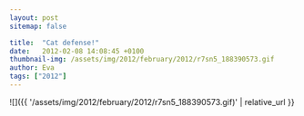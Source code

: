 ```yaml
---
layout: post
sitemap: false

title:  "Cat defense!"
date:   2012-02-08 14:08:45 +0100
thumbnail-img: /assets/img/2012/february/2012/r7sn5_188390573.gif
author: Eva
tags: ["2012"]
---
```




![]({{ '/assets/img/2012/february/2012/r7sn5_188390573.gif)'  | relative_url }}

